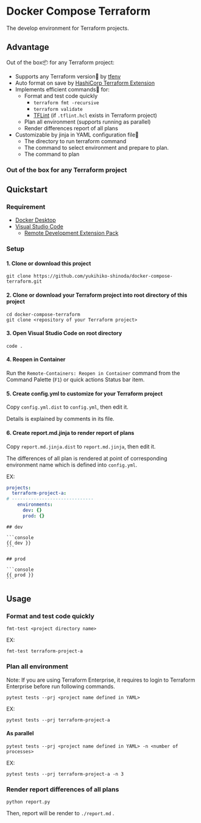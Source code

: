 # Docker Compose Terraform

The develop environment for Terraform projects.

## Advantage

Out of the box📦 for any Terraform project:

- Supports any Terraform version🙆 by [tfenv]
- Auto format on save by [HashiCorp Terraform Extension]
- Implements efficient commands🚀 for:
  - Format and test code quickly
    - `terraform fmt -recursive`
    - `terraform validate`
    - [TFLint] (if `.tflint.hcl` exists in Terraform project)
  - Plan all environment (supports running as parallel)
  - Render differences report of all plans
- Customizable by jinja in YAML configuration file🔧
  - The directory to run terraform command
  - The command to select environment and prepare to plan.
  - The command to plan

### Out of the box for any Terraform project

## Quickstart

### Requirement

- [Docker Desktop]
- [Visual Studio Code]
  - [Remote Development Extension Pack]

### Setup

#### 1\. Clone or download this project

```console
git clone https://github.com/yukihiko-shinoda/docker-compose-terraform.git
```

#### 2\. Clone or download your Terraform project into root directory of this project

```console
cd docker-compose-terraform
git clone <repository of your Terraform project>
```

#### 3\. Open Visual Studio Code on root directory

```console
code .
```

#### 4\. Reopen in Container

Run the `Remote-Containers: Reopen in Container` command from the Command Palette (`F1`) or quick actions Status bar item.

#### 5\. Create config.yml to customize for your Terraform project

Copy `config.yml.dist` to `config.yml`, then edit it.

Details is explained by comments in its file.

#### 6\. Create report.md.jinja to render report of plans

Copy `report.md.jinja.dist` to `report.md.jinja`, then edit it.

The differences of all plan is rendered at point of corresponding environment name which is defined into `config.yml`.

EX:

```yaml
projects:
  terraform-project-a:
# ------------------------------
    environments:
      dev: {}
      prod: {}
```

````jinja
## dev

```console
{{ dev }}
```

## prod

```console
{{ prod }}
```
````

## Usage

### Format and test code quickly

```console
fmt-test <project directory name>
```

EX:

```console
fmt-test terraform-project-a
```

### Plan all environment

Note: If you are using Terraform Enterprise, it requires to login to Terraform Enterprise before run following commands.

```console
pytest tests --prj <project name defined in YAML>
```

EX:

```console
pytest tests --prj terraform-project-a
```

#### As parallel

```console
pytest tests --prj <project name defined in YAML> -n <number of processes>
```

EX:

```console
pytest tests --prj terraform-project-a -n 3
```

### Render report differences of all plans

```console
python report.py
```

Then, report will be render to `./report.md` .

[tfenv]: https://github.com/tfutils/tfenv
[HashiCorp Terraform Extension]: https://marketplace.visualstudio.com/items?itemName=HashiCorp.terraform
[TFLint]: https://github.com/terraform-linters/tflint
[Docker Desktop]: https://www.docker.com/products/docker-desktop
[Visual Studio Code]: https://code.visualstudio.com/
[Remote Development Extension Pack]: https://marketplace.visualstudio.com/items?itemName=ms-vscode-remote.vscode-remote-extensionpack
